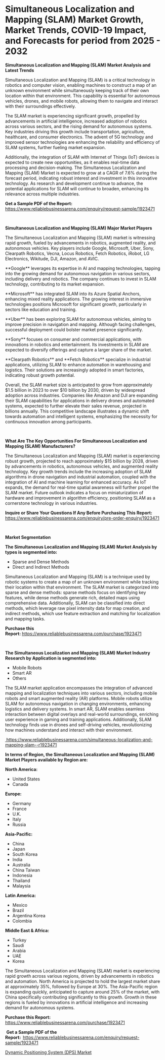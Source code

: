 <p><h1>Simultaneous Localization and Mapping (SLAM) Market Growth, Market Trends, COVID-19 Impact, and Forecasts for period from 2025 - 2032</h1></p><p><strong>Simultaneous Localization and Mapping (SLAM) Market Analysis and Latest Trends</strong></p>
<p><p>Simultaneous Localization and Mapping (SLAM) is a critical technology in robotics and computer vision, enabling machines to construct a map of an unknown environment while simultaneously keeping track of their own location within that environment. This capability is essential for autonomous vehicles, drones, and mobile robots, allowing them to navigate and interact with their surroundings effectively.</p><p>The SLAM market is experiencing significant growth, propelled by advancements in artificial intelligence, increased adoption of robotics across various sectors, and the rising demand for autonomous systems. Key industries driving this growth include transportation, agriculture, healthcare, and consumer electronics. The advent of 5G technology and improved sensor technologies are enhancing the reliability and efficiency of SLAM systems, further fueling market expansion.</p><p>Additionally, the integration of SLAM with Internet of Things (IoT) devices is expected to create new opportunities, as it enables real-time data processing and decision-making. The Simultaneous Localization and Mapping (SLAM) Market is expected to grow at a CAGR of 7.6% during the forecast period, indicating robust interest and investment in this innovative technology. As research and development continue to advance, the potential applications for SLAM will continue to broaden, enhancing its relevance across multiple industries.</p></p>
<p><strong>Get a Sample PDF of the Report:&nbsp;</strong> <a href="https://www.reliablebusinessarena.com/enquiry/request-sample/1923471?utm_campaign=2476&utm_medium=2&utm_source=Github&utm_content=ia&utm_term=28032025&utm_id=simultaneous-localization-and-mapping-slam">https://www.reliablebusinessarena.com/enquiry/request-sample/1923471</a></p>
<p>&nbsp;</p>
<p><strong>Simultaneous Localization and Mapping (SLAM) Major Market Players</strong></p>
<p><p>The Simultaneous Localization and Mapping (SLAM) market is witnessing rapid growth, fueled by advancements in robotics, augmented reality, and autonomous vehicles. Key players include Google, Microsoft, Uber, Sony, Clearpath Robotics, Vecna, Locus Robotics, Fetch Robotics, iRobot, LG Electronics, Wikitude, DJI, Amazon, and AVIC.</p><p>**Google** leverages its expertise in AI and mapping technologies, tapping into the growing demand for autonomous navigation in various sectors, including delivery and robotics. The company continues to invest in SLAM technology, contributing to its market expansion.</p><p>**Microsoft** has integrated SLAM into its Azure Spatial Anchors, enhancing mixed reality applications. The growing interest in immersive technologies positions Microsoft for significant growth, particularly in sectors like education and training.</p><p>**Uber** has been exploring SLAM for autonomous vehicles, aiming to improve precision in navigation and mapping. Although facing challenges, successful deployment could bolster market presence significantly.</p><p>**Sony** focuses on consumer and commercial applications, with innovations in robotics and entertainment. Its investments in SLAM are expected to diversify offerings and capture a larger share of the market.</p><p>**Clearpath Robotics** and **Fetch Robotics** specialize in industrial applications, utilizing SLAM to enhance automation in warehousing and logistics. Their solutions are increasingly adopted in smart factories, indicating robust growth potential.</p><p>Overall, the SLAM market size is anticipated to grow from approximately $1.5 billion in 2023 to over $10 billion by 2030, driven by widespread adoption across industries. Companies like Amazon and DJI are expanding their SLAM capabilities for applications in delivery drones and automated systems, expected to further elevate their sales revenue, projected in billions annually. This competitive landscape illustrates a dynamic shift towards automation and intelligent systems, emphasizing the necessity for continuous innovation among participants.</p></p>
<p>&nbsp;</p>
<p><strong>What Are The Key Opportunities For Simultaneous Localization and Mapping (SLAM) Manufacturers?</strong></p>
<p><p>The Simultaneous Localization and Mapping (SLAM) market is experiencing robust growth, projected to reach approximately $15 billion by 2028, driven by advancements in robotics, autonomous vehicles, and augmented reality technology. Key growth trends include the increasing adoption of SLAM algorithms in drone navigation and industrial automation, coupled with the integration of AI and machine learning for enhanced accuracy. As IoT expands, the demand for real-time spatial awareness will further propel the SLAM market. Future outlook indicates a focus on miniaturization of hardware and improvement in algorithm efficiency, positioning SLAM as a cornerstone technology in various industries.</p></p>
<p><strong>Inquire or Share Your Questions If Any Before Purchasing This Report:</strong> <a href="https://www.reliablebusinessarena.com/enquiry/pre-order-enquiry/1923471?utm_campaign=2476&utm_medium=2&utm_source=Github&utm_content=ia&utm_term=28032025&utm_id=simultaneous-localization-and-mapping-slam">https://www.reliablebusinessarena.com/enquiry/pre-order-enquiry/1923471</a></p>
<p>&nbsp;</p>
<p><strong>Market Segmentation</strong></p>
<p><strong>The Simultaneous Localization and Mapping (SLAM) Market Analysis by types is segmented into:</strong></p>
<p><ul><li>Sparse and Dense Methods</li><li>Direct and Indirect Methods</li></ul></p>
<p><p>Simultaneous Localization and Mapping (SLAM) is a technique used by robotic systems to create a map of an unknown environment while tracking their location within that environment. The SLAM market is categorized into sparse and dense methods: sparse methods focus on identifying key features, while dense methods generate rich, detailed maps using comprehensive data. Additionally, SLAM can be classified into direct methods, which leverage raw pixel intensity data for map creation, and indirect methods, which use feature extraction and matching for localization and mapping tasks.</p></p>
<p><strong>Purchase this Report:&nbsp;</strong><a href="https://www.reliablebusinessarena.com/purchase/1923471?utm_campaign=2476&utm_medium=2&utm_source=Github&utm_content=ia&utm_term=28032025&utm_id=simultaneous-localization-and-mapping-slam">https://www.reliablebusinessarena.com/purchase/1923471</a></p>
<p>&nbsp;</p>
<p><strong>The Simultaneous Localization and Mapping (SLAM) Market Industry Research by Application is segmented into:</strong></p>
<p><ul><li>Mobile Robots</li><li>Smart AR</li><li>Others</li></ul></p>
<p><p>The SLAM market application encompasses the integration of advanced mapping and localization techniques into various sectors, including mobile robots and smart augmented reality (AR) platforms. Mobile robots utilize SLAM for autonomous navigation in changing environments, enhancing logistics and delivery systems. In smart AR, SLAM enables seamless interaction between digital overlays and real-world surroundings, enriching user experience in gaming and training applications. Additionally, SLAM technology finds use in drones and self-driving vehicles, revolutionizing how machines understand and interact with their environment.</p></p>
<p><a href="https://www.reliablebusinessarena.com/simultaneous-localization-and-mapping-slam--r1923471?utm_campaign=2476&utm_medium=2&utm_source=Github&utm_content=ia&utm_term=28032025&utm_id=simultaneous-localization-and-mapping-slam">&nbsp;https://www.reliablebusinessarena.com/simultaneous-localization-and-mapping-slam--r1923471</a></p>
<p><strong>In terms of Region, the Simultaneous Localization and Mapping (SLAM) Market Players available by Region are:</strong></p>
<p>
    <p> <strong> North America: </strong>
        <ul>
            <li>United States</li>
            <li>Canada</li>
        </ul>
        </p> 
    <p> <strong> Europe: </strong>
        <ul>
            <li>Germany</li>
            <li>France</li>
            <li>U.K.</li>
            <li>Italy</li>
            <li>Russia</li>
        </ul>
        </p> 
    <p> <strong> Asia-Pacific: </strong>
        <ul>
            <li>China</li>
            <li>Japan</li>
            <li>South Korea</li>
            <li>India</li>
            <li>Australia</li>
            <li>China Taiwan</li>
            <li>Indonesia</li>
            <li>Thailand</li>
            <li>Malaysia</li>
        </ul>
        </p> 
    <p> <strong> Latin America: </strong>
        <ul>
            <li>Mexico</li>
            <li>Brazil</li>
            <li>Argentina Korea</li>
            <li>Colombia</li>
        </ul>
        </p> 
    <p> <strong> Middle East & Africa: </strong>
        <ul>
            <li>Turkey</li>
            <li>Saudi</li>
            <li>Arabia</li>
            <li>UAE</li>
            <li>Korea</li>
        </ul>
    </p>
    </p>
<p><p>The Simultaneous Localization and Mapping (SLAM) market is experiencing rapid growth across various regions, driven by advancements in robotics and automation. North America is projected to hold the largest market share at approximately 35%, followed by Europe at 30%. The Asia-Pacific region is expanding quickly, anticipated to capture around 25% of the market, with China specifically contributing significantly to this growth. Growth in these regions is fueled by innovations in artificial intelligence and increasing demand for autonomous systems.</p></p>
<p><strong>Purchase this Report: </strong><a href="https://www.reliablebusinessarena.com/purchase/1923471?utm_campaign=2476&utm_medium=2&utm_source=Github&utm_content=ia&utm_term=28032025&utm_id=simultaneous-localization-and-mapping-slam">https://www.reliablebusinessarena.com/purchase/1923471</a></p>
<p>&nbsp;<strong>Get a Sample PDF of the Report:&nbsp;&nbsp;</strong><a href="https://www.reliablebusinessarena.com/enquiry/request-sample/1923471?utm_campaign=2476&utm_medium=2&utm_source=Github&utm_content=ia&utm_term=28032025&utm_id=simultaneous-localization-and-mapping-slam">https://www.reliablebusinessarena.com/enquiry/request-sample/1923471</a></p>
<p><strong></strong></p>
<p><p><a href="https://github.com/sungbruington660/Market-Research-Report-List-1/blob/main/dynamic-positioning-system-dps-market.md?utm_campaign=2476&utm_medium=2&utm_source=Github&utm_content=ia&utm_term=28032025&utm_id=simultaneous-localization-and-mapping-slam">Dynamic Positioning System (DPS) Market</a></p></p>